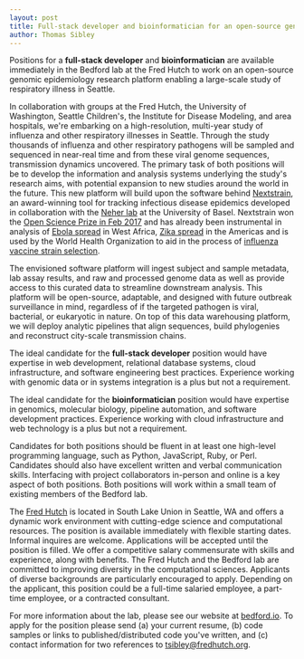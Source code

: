 ```yaml
---
layout: post
title: Full-stack developer and bioinformatician for an open-source genomic epidemiology research platform
author: Thomas Sibley
---
```


Positions for a __full-stack developer__ and __bioinformatician__ are available immediately in the Bedford lab at the Fred Hutch to work on an open-source genomic epidemiology research platform enabling a large-scale study of respiratory illness in Seattle.

In collaboration with groups at the Fred Hutch, the University of Washington, Seattle Children's, the Institute for Disease Modeling, and area hospitals, we're embarking on a high-resolution, multi-year study of influenza and other respiratory illnesses in Seattle.
Through the study thousands of influenza and other respiratory pathogens will be sampled and sequenced in near-real time and from these viral genome sequences, transmission dynamics uncovered.
The primary task of both positions will be to develop the information and analysis systems underlying the study's research aims, with potential expansion to new studies around the world in the future.
This new platform will build upon the software behind [Nextstrain](https://nextstrain.org), an award-winning tool for tracking infectious disease epidemics developed in collaboration with the [Neher lab](https://neherlab.org/) at the University of Basel.
Nextstrain won the [Open Science Prize in Feb 2017](https://www.openscienceprize.org/) and has already been instrumental in analysis of [Ebola spread](https://nextstrain.org/ebola/) in West Africa, [Zika spread](https://nextstrain.org/zika/) in the Americas and is used by the World Health Organization to aid in the process of [influenza vaccine strain selection](https://nextstrain.org/flu/).

The envisioned software platform will ingest subject and sample metadata, lab assay results, and raw and processed genome data as well as provide access to this curated data to streamline downstream analysis.
This platform will be open-source, adaptable, and designed with future outbreak surveillance in mind, regardless of if the targeted pathogen is viral, bacterial, or eukaryotic in nature.
On top of this data warehousing platform, we will deploy analytic pipelines that align sequences, build phylogenies and reconstruct city-scale transmission chains.

The ideal candidate for the __full-stack developer__ position would have expertise in web development, relational database systems, cloud infrastructure, and software engineering best practices.
Experience working with genomic data or in systems integration is a plus but not a requirement.

The ideal candidate for the __bioinformatician__ position would have expertise in genomics, molecular biology, pipeline automation, and software development practices.
Experience working with cloud infrastructure and web technology is a plus but not a requirement.

Candidates for both positions should be fluent in at least one high-level programming language, such as Python, JavaScript, Ruby, or Perl.
Candidates should also have excellent written and verbal communication skills.
Interfacing with project collaborators in-person and online is a key aspect of both positions.
Both positions will work within a small team of existing members of the Bedford lab.

The [Fred Hutch](https://fredhutch.org) is located in South Lake Union in Seattle, WA and offers a dynamic work environment with cutting-edge science and computational resources.
The position is available immediately with flexible starting dates.
Informal inquires are welcome.
Applications will be accepted until the position is filled.
We offer a competitive salary commensurate with skills and experience, along with benefits.
The Fred Hutch and the Bedford lab are committed to improving diversity in the computational sciences.
Applicants of diverse backgrounds are particularly encouraged to apply.
Depending on the applicant, this position could be a full-time salaried employee, a part-time employee, or a contracted consultant.

For more information about the lab, please see our website at [bedford.io](http://bedford.io).
To apply for the position please send (a) your current resume, (b) code samples or links to published/distributed code you've written, and (c) contact information for two references to [tsibley@fredhutch.org](mailto:tsibley@fredhutch.org).
